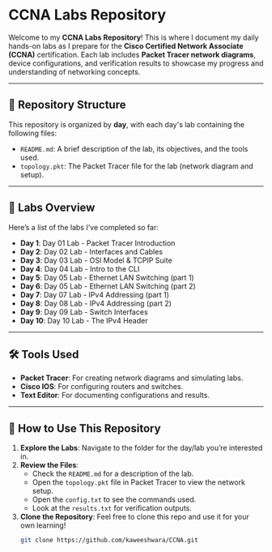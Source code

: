 # CCNA Labs Repository

Welcome to my **CCNA Labs Repository**! This is where I document my daily hands-on labs as I prepare for the **Cisco Certified Network Associate (CCNA)** certification. Each lab includes **Packet Tracer network diagrams**, device configurations, and verification results to showcase my progress and understanding of networking concepts.

---

## 📂 Repository Structure

This repository is organized by **day**, with each day's lab containing the following files:
- `README.md`: A brief description of the lab, its objectives, and the tools used.
- `topology.pkt`: The Packet Tracer file for the lab (network diagram and setup).

---

## 🧪 Labs Overview

Here’s a list of the labs I’ve completed so far:
- **Day 1**: Day 01 Lab - Packet Tracer Introduction
- **Day 2**: Day 02 Lab - Interfaces and Cables
- **Day 3**: Day 03 Lab - OSI Model & TCPIP Suite
- **Day 4**: Day 04 Lab - Intro to the CLI
- **Day 5**: Day 05 Lab - Ethernet LAN Switching (part 1)
- **Day 6**: Day 05 Lab - Ethernet LAN Switching (part 2)
- **Day 7**: Day 07 Lab - IPv4 Addressing (part 1)
- **Day 8**: Day 08 Lab - IPv4 Addressing (part 2)
- **Day 9**: Day 09 Lab - Switch Interfaces
- **Day 10**: Day 10 Lab - The IPv4 Header




---

## 🛠️ Tools Used

- **Packet Tracer**: For creating network diagrams and simulating labs.
- **Cisco IOS**: For configuring routers and switches.
- **Text Editor**: For documenting configurations and results.

---

## 🚀 How to Use This Repository

1. **Explore the Labs**: Navigate to the folder for the day/lab you’re interested in.
2. **Review the Files**:
   - Check the `README.md` for a description of the lab.
   - Open the `topology.pkt` file in Packet Tracer to view the network setup.
   - Open the `config.txt` to see the commands used.
   - Look at the `results.txt` for verification outputs.
3. **Clone the Repository**: Feel free to clone this repo and use it for your own learning!
   ```bash
   git clone https://github.com/kaweeshwara/CCNA.git
